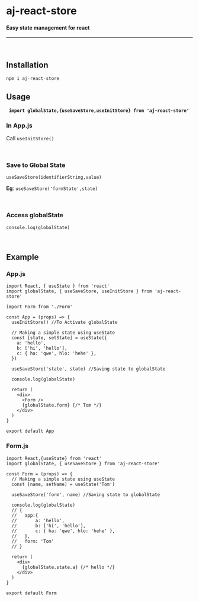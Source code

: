 # aj-react-store
#### Easy state management for react
-----
<br />

## Installation
```js
npm i aj-react-store
```

## Usage

__``` import globalState,{useSaveStore,useInitStore} from 'aj-react-store'```__

### __In App.js__

Call ```useInitStore()``` 

<br />

### __Save to Global State__
```useSaveStore(identifierString,value)```

__Eg__: ```useSaveStore('formState',state)```

<br />

### __Access globalState__
```console.log(globalState)```

<br />

## __Example__
### App.js 

```
import React, { useState } from 'react'
import globalState, { useSaveStore, useInitStore } from 'aj-react-store'

import Form from './Form'

const App = (props) => {
  useInitStore() //To Activate globalState

  // Making a simple state using useState
  const [state, setState] = useState({
    a: 'hello',
    b: ['hi', 'hello'],
    c: { ha: 'qwe', hlo: 'hehe' },
  })

  useSaveStore('state', state) //Saving state to globalState

  console.log(globalState)

  return (
    <div>
      <Form />
      {globalState.form} {/* Tom */}
    </div>
  )
}

export default App

```

### Form.js 

```
import React,{useState} from 'react'
import globalState, { useSaveStore } from 'aj-react-store'

const Form = (props) => {
  // Making a simple state using useState
  const [name, setName] = useState('Tom')

  useSaveStore('form', name) //Saving state to globalState

  console.log(globalState)
  // {
  //   app:{
  //       a: 'hello',
  //       b: ['hi', 'hello'],
  //       c: { ha: 'qwe', hlo: 'hehe' },
  //   },
  //   form: 'Tom'
  // }

  return (
    <div>
      {globalState.state.a} {/* hello */}
    </div>
  )
}

export default Form

```
